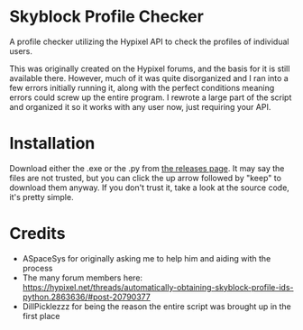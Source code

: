 # Skyblock Profile Checker
A profile checker utilizing the Hypixel API to check the profiles of individual users.

This was originally created on the Hypixel forums, and the basis for it is still available there. However, much of it was quite disorganized and I ran into a few errors initially running it, along with the perfect conditions meaning errors could screw up the entire program. I rewrote a large part of the script and organized it so it works with any user now, just requiring your API. 

# Installation

Download either the .exe or the .py from [the releases page](https:github.com/DocEmerald/SkyblockProfileChecker/Releases). It may say the files are not trusted, but you can click the up arrow followed by "keep" to download them anyway. If you don't trust it, take a look at the source code, it's pretty simple.


# Credits

- ASpaceSys for originally asking me to help him and aiding with the process
- The many forum members here: https://hypixel.net/threads/automatically-obtaining-skyblock-profile-ids-python.2863636/#post-20790377
- DillPicklezzz for being the reason the entire script was brought up in the first place
